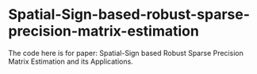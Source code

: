 # Spatial-Sign-based-robust-sparse-precision-matrix-estimation

The code here is for paper: Spatial-Sign based Robust Sparse Precision Matrix Estimation and its Applications.
